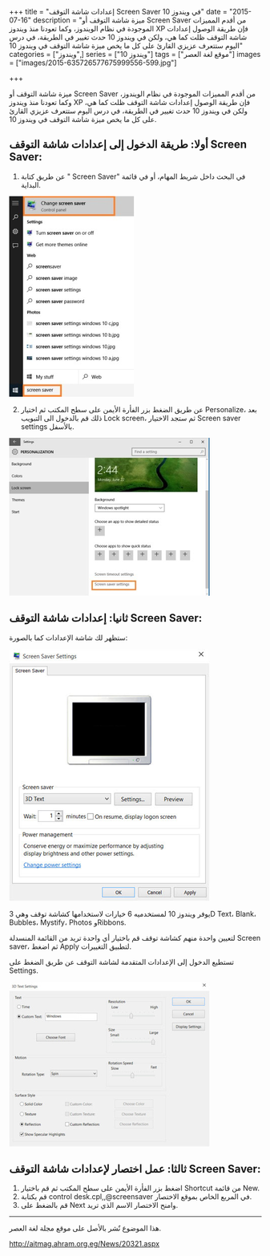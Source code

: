 +++
title = "إعدادات شاشة التوقف Screen Saver في ويندوز 10"
date = "2015-07-16"
description = "ميزة شاشة التوقف أو Screen Saver من أقدم المميزات الموجودة في نظام الويندوز، وكما تعودنا منذ ويندوز XP فإن طريقة الوصول إعدادات شاشة التوقف ظلت كما هي، ولكن في ويندوز 10 حدث تغيير في الطريقة، في درس اليوم ستتعرف عزيزي القارئ على كل ما يخص ميزة شاشة التوقف في ويندوز 10"
categories = ["ويندوز",]
series = ["ويندوز 10"]
tags = ["موقع لغة العصر"]
images = ["images/2015-635726577675999556-599.jpg"]

+++

ميزة شاشة التوقف أو Screen Saver من أقدم المميزات الموجودة في نظام الويندوز، وكما تعودنا منذ ويندوز XP فإن طريقة الوصول إعدادات شاشة التوقف ظلت كما هي، ولكن في ويندوز 10 حدث تغيير في الطريقة، في درس اليوم ستتعرف عزيزي القارئ على كل ما يخص ميزة شاشة التوقف في ويندوز 10.

## أولا: طريقة الدخول إلى إعدادات شاشة التوقف Screen Saver:

1. عن طريق كتابة " Screen Saver" في البحث داخل شريط المهام، أو في قائمة البداية.

![](images/2015-635726577212567988-256.jpg "1")

2. عن طريق الضغط بزر الفأرة الأيمن على سطح المكتب ثم اختيار Personalize، بعد ذلك قم بالدخول الى التبويب Lock screen، ثم ستجد الاختيار Screen saver settings بالأسفل.

![](images/2015-635726577373034684-303.jpg "2")

## ثانيا: إعدادات شاشة التوقف Screen Saver:

ستظهر لك شاشة الإعدادات كما بالصورة:

![](images/2015-635726577675999556-599.jpg "3")

يوفر ويندوز 10 لمستخدميه 6 خيارات لاستخدامها كشاشة توقف وهي 3D Text، Blank، Bubbles، Mystify، Photos وRibbons.

لتعيين واحدة منهم كشاشة توقف قم باختيار أي واحدة تريد من القائمة المنسدلة Screen saver، ثم اضغط Apply لتطبيق التغييرات.

تستطيع الدخول إلى الإعدادات المتقدمة لشاشة التوقف عن طريق الضغط على Settings.

![](images/2015-635726577849747332-974.jpg "4")

## ثالثا: عمل اختصار لإعدادات شاشة التوقف Screen Saver:

1. اضغط بزر الفأرة الأيمن على سطح المكتب ثم قم باختيار Shortcut من قائمة New.
2. قم بكتابة control desk.cpl,,@screensaver في المربع الخاص بموقع الاختصار.
3. قم بالضغط على Next وامنح الاختصار الاسم الذي تريد.

---
هذا الموضوع نٌشر باﻷصل على موقع مجلة لغة العصر.

http://aitmag.ahram.org.eg/News/20321.aspx